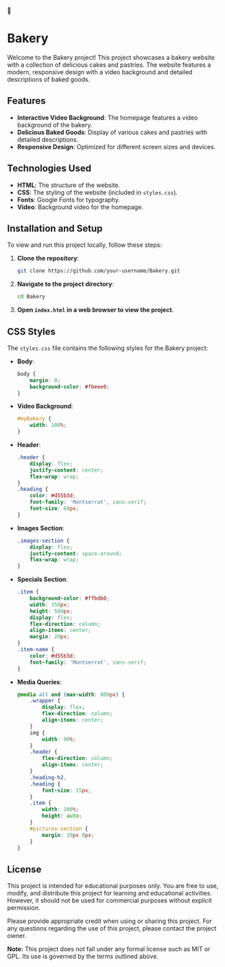 🍰

# Bakery

Welcome to the Bakery project! This project showcases a bakery website with a collection of delicious cakes and pastries. The website features a modern, responsive design with a video background and detailed descriptions of baked goods.

## Features

- **Interactive Video Background**: The homepage features a video background of the bakery.
- **Delicious Baked Goods**: Display of various cakes and pastries with detailed descriptions.
- **Responsive Design**: Optimized for different screen sizes and devices.

## Technologies Used

- **HTML**: The structure of the website.
- **CSS**: The styling of the website (included in `styles.css`).
- **Fonts**: Google Fonts for typography.
- **Video**: Background video for the homepage.

## Installation and Setup

To view and run this project locally, follow these steps:

1. **Clone the repository**:

    ```bash
    git clone https://github.com/your-username/Bakery.git
    ```

2. **Navigate to the project directory**:

    ```bash
    cd Bakery
    ```

3. **Open `index.html` in a web browser to view the project**.

## CSS Styles

The `styles.css` file contains the following styles for the Bakery project:

- **Body**:
    ```css
    body {
        margin: 0;
        background-color: #fbeee0;
    }
    ```

- **Video Background**:
    ```css
    #myBakery {
        width: 100%;
    }
    ```

- **Header**:
    ```css
    .header {
        display: flex;
        justify-content: center;
        flex-wrap: wrap;
    }
    .heading {
        color: #d55b3d;
        font-family: 'Montserrat', sans-serif;
        font-size: 60px;
    }
    ```

- **Images Section**:
    ```css
    .images-section {
        display: flex;
        justify-content: space-around;
        flex-wrap: wrap;
    }
    ```

- **Specials Section**:
    ```css
    .item {
        background-color: #ffbdb0;
        width: 350px;
        height: 580px;
        display: flex;
        flex-direction: column;
        align-items: center;
        margin: 20px;
    }
    .item-name {
        color: #d55b3d;
        font-family: 'Montserrat', sans-serif;
    }
    ```

- **Media Queries**:
    ```css
    @media all and (max-width: 800px) {
        .wrapper {
            display: flex;
            flex-direction: column;
            align-items: center;
        }
        img {
            width: 90%;
        }
        .header {
            flex-direction: column;
            align-items: center;
        }
        .heading-h2,
        .heading {
            font-size: 15px;
        }
        .item {
            width: 100%;
            height: auto;
        }
        #pictures-section {
            margin: 20px 0px;
        }
    }
    ```

## License

This project is intended for educational purposes only. You are free to use, modify, and distribute this project for learning and educational activities. However, it should not be used for commercial purposes without explicit permission.

Please provide appropriate credit when using or sharing this project. For any questions regarding the use of this project, please contact the project owner.

**Note:** This project does not fall under any formal license such as MIT or GPL. Its use is governed by the terms outlined above.


